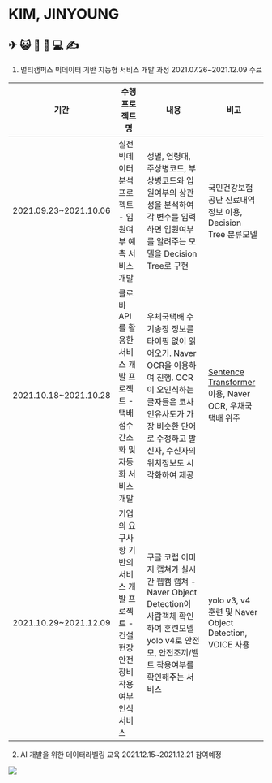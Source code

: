 # KIM, JINYOUNG



## ✈ 😺 🌄  🥬 💻 ✍


1. 멀티캠퍼스 빅데이터 기반 지능형 서비스 개발 과정 2021.07.26~2021.12.09 수료

| 기간                  | 수행프로젝트명                                               | 내용                                                         | 비고                                                         |
| --------------------- | ------------------------------------------------------------ | ------------------------------------------------------------ | ------------------------------------------------------------ |
| 2021.09.23~2021.10.06 | 실전 빅데이터 분석 프로젝트 - 입원여부 예측 서비스 개발      | 성별, 연령대, 주상병코드, 부상병코드와 입원여부의 상관성을 분석하여 각 변수를 입력하면 입원여부를 알려주는 모델을 Decision Tree로 구현 | 국민건강보험공단 진료내역정보 이용, Decision Tree 분류모델   |
| 2021.10.18~2021.10.28 | 클로바 API를 활용한 서비스 개발 프로젝트 - 택배접수 간소화 및 자동화 서비스 개발 | 우체국택배 수기송장 정보를 타이핑 없이 읽어오기. Naver OCR을 이용하여 진행. OCR이 오인식하는 글자들은 코사인유사도가 가장 비슷한 단어로 수정하고 발신자, 수신자의 위치정보도 시각화하여 제공 | [Sentence Transformer](https://github.com/UKPLab/sentence-transformers) 이용, Naver OCR, 우채국택배 위주 |
| 2021.10.29~2021.12.09 | 기업의 요구사항 기반의 서비스 개발 프로젝트 - 건설현장 안전장비 착용여부 인식 서비스 | 구글 코랩 이미지 캡쳐가 실시간 웹캠 캡쳐 - Naver Object Detection이 사람객체 확인하여 훈련모델 yolo v4로 안전모, 안전조끼/벨트 착용여부를 확인해주는 서비스 | yolo v3, v4 훈련 및 Naver Object Detection, VOICE 사용       |


2. AI 개발을 위한 데이터라벨링 교육 2021.12.15~2021.12.21  참여예정


![](md-images/KakaoTalk_20210809_173328186-16284981136721.jpg)

